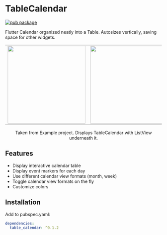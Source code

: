 # TableCalendar

[![pub package](https://img.shields.io/pub/v/table_calendar.svg?style=flat-square)](https://pub.dartlang.org/packages/table_calendar)

Flutter Calendar organized neatly into a Table. Autosizes vertically, saving space for other widgets.

<div style="text-align: center">
  <table><tr>
  <td style="text-align: center">
    <img src="https://raw.githubusercontent.com/aleksanderwozniak/table_calendar/assets/calendar_month.png" width="250" />
  </td>
  <td style="text-align: center">
    <img src="https://raw.githubusercontent.com/aleksanderwozniak/table_calendar/assets/calendar_week.png" width="250" />
  </td>
  </tr></table>
  Taken from Example project.
  Displays TableCalendar with ListView underneath it.
</div>



## Features

* Display interactive calendar table
* Display event markers for each day
* Use different calendar view formats (month, week)
* Toggle calendar view formats on the fly
* Customize colors

## Installation

Add to pubspec.yaml:

```yaml
dependencies:
  table_calendar: ^0.1.2
```
